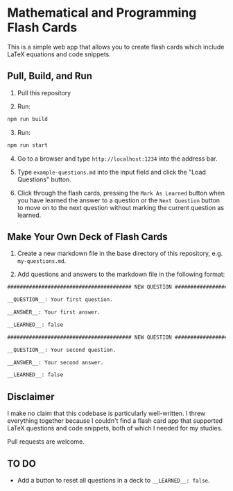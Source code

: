 # Mathematical and Programming Flash Cards

This is a simple web app that allows you to create flash cards which include LaTeX equations and code snippets.

## Pull, Build, and Run

1. Pull this repository

2. Run:

```bash
npm run build
```

3. Run:

```bash
npm run start
```

4. Go to a browser and type `http://localhost:1234` into the address bar.

5. Type `example-questions.md` into the input field and click the "Load Questions" button.

6. Click through the flash cards, pressing the `Mark As Learned` button when you have learned the answer to a question or the `Next Question` button to move on to the next question without marking the current question as learned.

## Make Your Own Deck of Flash Cards

1. Create a new markdown file in the base directory of this repository, e.g. `my-questions.md`.

2. Add questions and answers to the markdown file in the following format:

```markdown
######################################## NEW QUESTION ########################################

__QUESTION__: Your first question.

__ANSWER__: Your first answer.

__LEARNED__: false

######################################## NEW QUESTION ########################################

__QUESTION__: Your second question.

__ANSWER__: Your second answer.

__LEARNED__: false
```

## Disclaimer

I make no claim that this codebase is particularly well-written. I threw everything together because I couldn't find a flash card app that supported LaTeX questions and code snippets, both of which I needed for my studies.

Pull requests are welcome.

## TO DO

- Add a button to reset all questions in a deck to `__LEARNED__: false`.